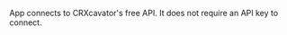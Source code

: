 [comment]: # " File: readme.md"
[comment]: # "  Copyright (c) 2020 Splunk Inc."
[comment]: # ""
[comment]: # "  Licensed under Apache 2.0 (https://www.apache.org/licenses/LICENSE-2.0.txt)"
[comment]: # ""
App connects to CRXcavator's free API. It does not require an API key to connect.
